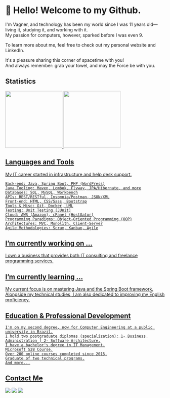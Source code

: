 # 👋 Hello! Welcome to my Github.
<p>I'm Vagner, and technology has been my world since I was 11 years old—living it, studying it, and working with it.
<br>My passion for computers, however, sparked before I was even 9.</p>
<p>To learn more about me, feel free to check out my personal website and LinkedIn.</p>
It's a pleasure sharing this corner of spacetime with you!
<br>And always remember: grab your towel, and may the Force be with you.


## Statistics 
<div>
<a href="https://github.com/vagnernicolosi">
<img loading="lazy" height="180em" src="https://github-readme-stats.vercel.app/api/top-langs/?username=VagnerNicolosi&layout=compact&langs_count=7&theme=dracula"/>
<img loading="lazy" height="180em" src="https://github-readme-stats.vercel.app/api?username=VagnerNicolosi&show_icons=true&theme=dracula&include_all_commits=true&count_private=true"/>
</div>


## Languages and Tools
My IT career started in infrastructure and help desk support.
    
    Back-end: Java, Spring Boot, PHP (WordPress)
    Java Tooling: Maven, Lombok, Flyway, JPA/Hibernate, and more
    Databases: SQL, MySQL, Workbench
    APIs: REST/RESTful, Insomnia/Postman, JSON/XML
    Front-end: HTML, CSS/Sass, Bootstrap
    Tools & Misc: Git, Docker, UML
    Testing: Unit Testing (JUnit)
    Cloud: AWS (Amazon), cPanel (HostGator)
    Programming Paradigms: Object-Oriented Programming (OOP)
    Architectures: MVC, Monolith, Client-Server
    Agile Methodologies: Scrum, Kanban, Agile


## I’m currently working on ...
I own a business that provides both IT consulting and freelance programming services.


## I’m currently learning ...
My current focus is on mastering Java and the Spring Boot framework. Alongside my technical studies, I am also dedicated to improving my English proficiency.


## Education & Professional Development

    I'm on my second degree, now for Computer Engineering at a public university in Brazil.
    I hold two postgraduate diplomas (specialization): 1- Business Administration | 2- Software Architecture.
    I have a bachelor's degree in IT Management.
    Microsoft S2B Course.
    Over 200 online courses completed since 2015.
    Graduate of two technical programs.
    And more...

 
## Contact Me
<div>
    
<a href="https://www.vnicolosi.com.br" target="_blank"><img loading="lazy" src="https://img.shields.io/badge/WebSite-FF7139?style=for-the-badge&logoColor=white" target="_blank"></a>
<a href="https://www.linkedin.com/in/vagnernicolosi" target="_blank"><img loading="lazy" src="https://img.shields.io/badge/-LinkedIn-%230077B5?style=for-the-badge&logo=linkedin&logoColor=white" target="_blank"></a> 
<a href = "mailto:vagnernicolosi@hotmail.com"><img loading="lazy" src="https://img.shields.io/badge/E--mail-000000?style=for-the-badge&logo=Microsoft+Outlook&logoColor=white" target="_blank"></a>
</div>


<!--
**VagnerNicolosi/VagnerNicolosi** is a ✨ _special_ ✨ repository because its `README.md` (this file) appears on your GitHub profile.
-->
